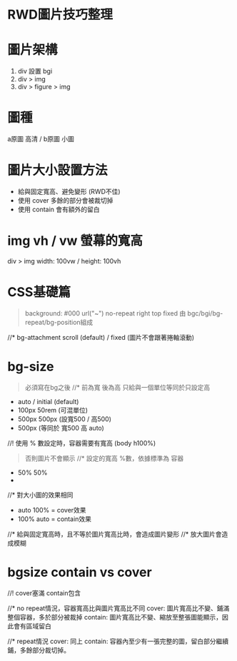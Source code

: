 # RWD圖片技巧整理

# 圖片架構
1. div 設置 bgi
2. div > img
3. div > figure > img

# 圖種
a原圖 高清 / b原圖 小圖

# 圖片大小設置方法
- 給與固定寬高、避免變形 (RWD不佳)
- 使用 cover 多餘的部分會被裁切掉
- 使用 contain 會有額外的留白

# img vh / vw 螢幕的寬高
div > img
width: 100vw / height: 100vh


# CSS基礎篇
> background: #000 url("~") no-repeat right top fixed
> 由 bgc/bgi/bg-repeat/bg-position組成

//* bg-attachment
scroll (default) / fixed (圖片不會跟著捲軸滾動)

# bg-size
> 必須寫在bg之後
//* 前為寬 後為高 只給與一個單位等同於只設定高
- auto / initial (default)
- 100px 50rem (可混單位)
- 500px 500px (設寬500 / 高500)
- 500px       (等同於 寬500 高 auto)

//! 使用 % 數設定時，容器需要有寬高 (body h100%)
> 否則圖片不會顯示
//* 設定的寬高 %數，依據標準為 容器
- 50% 50%  
- 

//* 對大小圖的效果相同
- auto 100% = cover效果
- 100% auto = contain效果


//* 給與固定寬高時，且不等於圖片寬高比時，會造成圖片變形
//* 放大圖片會造成模糊

# bgsize contain vs cover
//! cover塞滿 contain包含

//* no repeat情況，容器寬高比與圖片寬高比不同
cover: 圖片寬高比不變、鋪滿整個容器，多於部分被裁掉
contain: 圖片寬高比不變、縮放至整張圖能顯示，因此會有區域留白

//* repeat情況
cover: 同上
contain: 容器內至少有一張完整的圖，留白部分繼續鋪，多餘部分裁切掉。